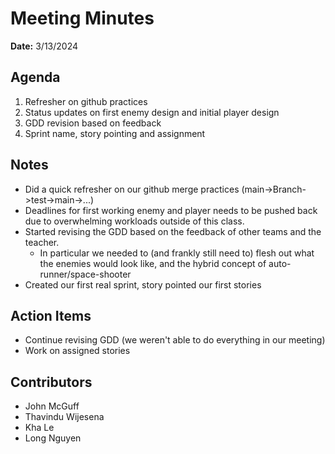 # Meeting Minutes
**Date:** 3/13/2024

## Agenda
1. Refresher on github practices
2. Status updates on first enemy design and initial player design
3. GDD revision based on feedback
4. Sprint name, story pointing and assignment


## Notes
* Did a quick refresher on our github merge practices (main->Branch->test->main->...)
* Deadlines for first working enemy and player needs to be pushed back due to overwhelming workloads outside of this class.
* Started revising the GDD based on the feedback of other teams and the teacher.
    * In particular we needed to (and frankly still need to) flesh out what the enemies would look like, and the hybrid concept of auto-runner/space-shooter
* Created our first real sprint, story pointed our first stories

## Action Items
* Continue revising GDD (we weren't able to do everything in our meeting)
* Work on assigned stories
## Contributors
* John McGuff 
* Thavindu Wijesena
* Kha Le
* Long Nguyen
